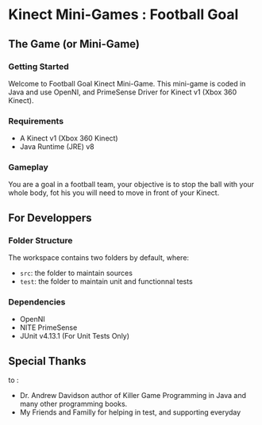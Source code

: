 # Kinect Mini-Games : Football Goal

## The Game (or Mini-Game)

### Getting Started

Welcome to Football Goal Kinect Mini-Game. This mini-game is coded in Java and use OpenNI, and PrimeSense Driver for Kinect v1 (Xbox 360 Kinect).

### Requirements

- A Kinect v1 (Xbox 360 Kinect)
- Java Runtime (JRE) v8

### Gameplay

You are a goal in a football team, your objective is to stop the ball with your whole body, fot his you will need to move in front of your Kinect.

## For Developpers

### Folder Structure

The workspace contains two folders by default, where:

- `src`: the folder to maintain sources
- `test`: the folder to maintain unit and functionnal tests

### Dependencies

- OpenNI
- NITE PrimeSense
- JUnit v4.13.1 (For Unit Tests Only)

## Special Thanks

to :

- Dr. Andrew Davidson author of Killer Game Programming in Java and many other programming books.
- My Friends and Familly for helping in test, and supporting everyday